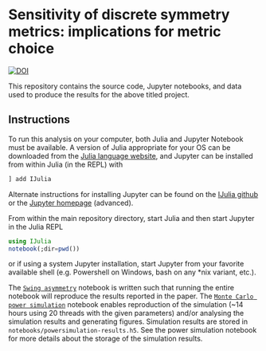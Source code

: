 # Sensitivity of discrete symmetry metrics: implications for metric choice

[![DOI](https://zenodo.org/badge/402551991.svg)](https://zenodo.org/badge/latestdoi/402551991)


This repository contains the source code, Jupyter notebooks, and data used to produce the results for the above titled project.

## Instructions

To run this analysis on your computer, both Julia and Jupyter Notebook must be available. A version of Julia appropriate for your OS can be downloaded from the [Julia language website](https://julialang.org/downloads/), and Jupyter can be installed from within Julia (in the REPL) with

```julia
] add IJulia
```

Alternate instructions for installing Jupyter can be found on the [IJulia github](https://github.com/JuliaLang/IJulia.jl) or the [Jupyter homepage](https://jupyter.org/install) (advanced).

From within the main repository directory, start Julia and then start Jupyter in the Julia REPL

```julia
using IJulia
notebook(;dir=pwd())
```

or if using a system Jupyter installation, start Jupyter from your favorite available shell (e.g. Powershell on Windows, bash on any *nix variant, etc.).

The [`Swing asymmetry`](/notebooks/Swing%20asymmetry.ipynb) notebook is written such that running the entire notebook will reproduce the results reported in the paper. The [`Monte Carlo power simulation`](/notebooks/Monte%20Carlo%20power%20simulation.ipynb) notebook enables reproduction of the simulation (~14 hours using 20 threads with the given parameters) and/or analysing the simulation results and generating figures.
Simulation results are stored in `notebooks/powersimulation-results.h5`. See the power simulation notebook for more details about the storage of the simulation results.
